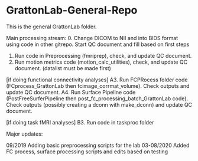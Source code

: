 # GrattonLab-General-Repo
This is the general GrattonLab folder.

Main processing stream:
0. Change DICOM to NII and into BIDS format using code in other gitrepo. Start QC document and fill based on first steps
1. Run code in Preprocessing (fmriprep), check, and update QC document.
2. Run motion metrics code (motion_calc_utilities), check, and update QC document. (datalist must be made first)

[if doing functional connectivity analyses] 
A3. Run FCPRocess folder code (FCprocess_GrattonLab then fcimage_corrmat_volume). Check outputs and update QC document.
A4. Run Surface Pipeline code (PostFreeSurferPipeline then post_fc_processing_batch_GrattonLab code). Check outputs (possibly creating a dconn with make_dconn) and update QC document.

[if doing task fMRI analyses]
B3. Run code in taskproc folder


Major updates:

09/2019
Adding basic preprocessing scripts for the lab
03-08/2020
Added FC process, surface processing scripts and edits based on testing